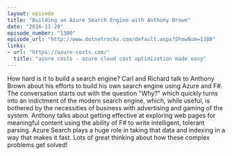 ```yaml
---
layout: episode
title: "Building an Azure Search Engine with Anthony Brown"
date: "2016-11-29"
episode_number: "1380"
episode_url: "http://www.dotnetrocks.com/default.aspx?ShowNum=1380"
links:
- url: "https://azure-costs.com/"
  title: "azure costs - azure cloud cost optimization made easy"
---
```


How hard is it to build a search engine? Carl and Richard talk to Anthony Brown about his efforts to build his own search engine using Azure and F#. The conversation starts out with the question "Why?" which quickly turns into an indictment of the modern search engine, which, while useful, is bothered by the necessities of business with advertising and gaming of the system. Anthony talks about getting effective at exploring web pages for meaningful content using the ability of F# to write intelligent, tolerant parsing. Azure Search plays a huge role in taking that data and indexing in a way that makes it fast. Lots of great thinking about how these complex problems get solved!
